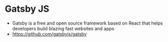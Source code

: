 # Gatsby JS
- Gatsby is a free and open source framework based on React that helps developers build blazing fast websites and apps
- https://github.com/gatsbyjs/gatsby
